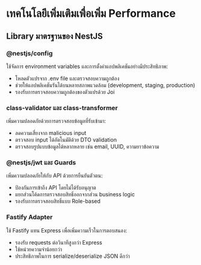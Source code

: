 # เทคโนโลยีเพิ่มเติมเพื่อเพิ่ม Performance

## Library มาตรฐานของ NestJS

### @nestjs/config
ใช้จัดการ environment variables และการตั้งค่าแอปพลิเคชันอย่างมีประสิทธิภาพ:
- โหลดตัวแปรจาก .env file และตรวจสอบความถูกต้อง
- ช่วยให้แอปพลิเคชันรันได้บนหลายสภาพแวดล้อม (development, staging, production)
- รองรับการตรวจสอบความถูกต้องของตัวแปรด้วย Joi

### class-validator และ class-transformer
เพิ่มความปลอดภัยด้วยการตรวจสอบข้อมูลที่รับเข้ามา:
- ลดความเสี่ยงจาก malicious input
- ตรวจสอบ input ได้อัตโนมัติด้วย DTO validation
- ตรวจสอบรูปแบบข้อมูลได้หลากหลาย เช่น email, UUID, ความยาวข้อความ

### @nestjs/jwt และ Guards
เพิ่มความปลอดภัยให้กับ API ด้วยการยืนยันตัวตน:
- ป้องกันการเข้าถึง API โดยไม่ได้รับอนุญาต
- แยกส่วนโค้ดการตรวจสอบสิทธิ์ออกจากส่วน business logic
- รองรับการตรวจสอบสิทธิ์แบบ Role-based

### Fastify Adapter
ใช้ Fastify แทน Express เพื่อเพิ่มความเร็วในการตอบสนอง:
- รองรับ requests ต่อวินาทีสูงกว่า Express
- ใช้หน่วยความจำน้อยกว่า
- ประสิทธิภาพในการ serialize/deserialize JSON ดีกว่า

